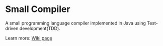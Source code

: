 # Small Compiler
A small programming language compiler implemented in Java using Test-driven development(TDD).

Learn more: [Wiki page](https://github.com/RayZ-O/small-compiler/wiki)
